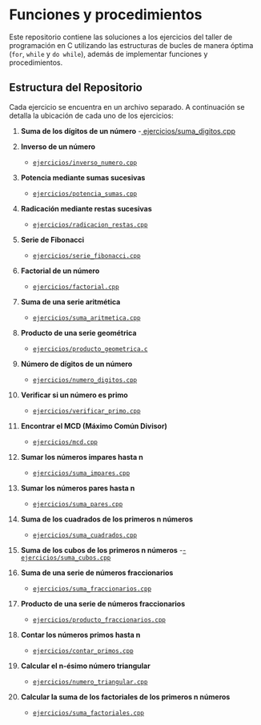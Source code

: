 # Funciones y procedimientos

Este repositorio contiene las soluciones a los ejercicios del taller de programación en C utilizando las estructuras de bucles de manera óptima (`for`, `while` y `do while`), además de implementar funciones y procedimientos.

## Estructura del Repositorio

Cada ejercicio se encuentra en un archivo separado. A continuación se detalla la ubicación de cada uno de los ejercicios:

1. **Suma de los dígitos de un número**
  -[ ejercicios/suma_digitos.cpp](https://github.com/Armijosluis/Funciones-y-procedimientos/commit/f8d5c56825441ee85e865aaa28bb71ff24ff2ea2#diff-1085eb6dd310b065401dd1f8e3c98c60be8f37872f0e74bb8dc5bd93367bf7f3)
   
2. **Inverso de un número**
   - [`ejercicios/inverso_numero.cpp`](https://github.com/Armijosluis/Funciones-y-procedimientos/commit/f8d5c56825441ee85e865aaa28bb71ff24ff2ea2#diff-0d7e63aefa051f32fe23c287a6e30abca938ceda1cebe503726a49e99461696e)
3. **Potencia mediante sumas sucesivas**
   - [`ejercicios/potencia_sumas.cpp`](https://github.com/Armijosluis/Funciones-y-procedimientos/commit/f8d5c56825441ee85e865aaa28bb71ff24ff2ea2#diff-5c3d1b6c2b59c498f856546ff0cf2382c1cf7a2be1d95256fddfdbe72fc21ee7)
4. **Radicación mediante restas sucesivas**
   - [`ejercicios/radicacion_restas.cpp`](https://github.com/Armijosluis/Funciones-y-procedimientos/commit/f8d5c56825441ee85e865aaa28bb71ff24ff2ea2#diff-3d7c8de72578d260b609e9d7660e188b338a141173b4262af886298ccf589fcd)
5. **Serie de Fibonacci**
   - [`ejercicios/serie_fibonacci.cpp`](https://github.com/Armijosluis/Funciones-y-procedimientos/commit/f8d5c56825441ee85e865aaa28bb71ff24ff2ea2#diff-155d3ced58bd629066eff64a36909b422867c7f6ceee543283931a3231f0bb03)
6. **Factorial de un número**
   - [`ejercicios/factorial.cpp`](https://github.com/Armijosluis/Funciones-y-procedimientos/commit/f8d5c56825441ee85e865aaa28bb71ff24ff2ea2#diff-aad2d8638c8b3fa886f9cb3543813f87e9716c4366168b04e19ede4527562944)
7. **Suma de una serie aritmética**
   - [`ejercicios/suma_aritmetica.cpp`](https://github.com/Armijosluis/Funciones-y-procedimientos/commit/f8d5c56825441ee85e865aaa28bb71ff24ff2ea2#diff-93e26257cdcc3a8ebae9c49b5b8350e3706bc8091a4994f39394da88f18f78ba)
8. **Producto de una serie geométrica**
   - [`ejercicios/producto_geometrica.c`](https://github.com/Armijosluis/Funciones-y-procedimientos/commit/f8d5c56825441ee85e865aaa28bb71ff24ff2ea2#diff-d6566148c51b2e221ec11a0640541d1dd96c19f808f2720f684158bde1b8c192)
9. **Número de dígitos de un número**
   - [`ejercicios/numero_digitos.cpp`](https://github.com/Armijosluis/Funciones-y-procedimientos/commit/f8d5c56825441ee85e865aaa28bb71ff24ff2ea2#diff-02288962f2df97ca718f6b42ecd01f986a73093af0f7ed4d82f9a5647a99bafa)
10. **Verificar si un número es primo**
    - [`ejercicios/verificar_primo.cpp`](https://github.com/Armijosluis/Funciones-y-procedimientos/commit/f8d5c56825441ee85e865aaa28bb71ff24ff2ea2#diff-424f2034d2d78de0fe44e99c5bf7b0a5c1edbd4086665db2904530b61feb6248)
11. **Encontrar el MCD (Máximo Común Divisor)**
    - [`ejercicios/mcd.cpp`](https://github.com/Armijosluis/Funciones-y-procedimientos/commit/f8d5c56825441ee85e865aaa28bb71ff24ff2ea2#diff-95db07ad2e40427b756e8f9ec018faf04d40edac6fee621f262b26e8e6b82cb0)
12. **Sumar los números impares hasta n**
    - [`ejercicios/suma_impares.cpp`](https://github.com/Armijosluis/Funciones-y-procedimientos/commit/f8d5c56825441ee85e865aaa28bb71ff24ff2ea2#diff-641c03c35eccf0099fad4f3b19bd5f35df056caa322a57a6f006347d0e5fc745)
13. **Sumar los números pares hasta n**
    - [`ejercicios/suma_pares.cpp`](https://github.com/Armijosluis/Funciones-y-procedimientos/commit/f8d5c56825441ee85e865aaa28bb71ff24ff2ea2#diff-93be0a8c4d839e57708e2c8f9712bb0a35520c24073f6c59668bda185ba928c6)
14. **Suma de los cuadrados de los primeros n números**
    - [`ejercicios/suma_cuadrados.cpp`](https://github.com/Armijosluis/Funciones-y-procedimientos/commit/f8d5c56825441ee85e865aaa28bb71ff24ff2ea2#diff-8987decbba1b953012b9758366db79d11bed4337b0b0f796b95e0d718dd064eb)
15. **Suma de los cubos de los primeros n números**
    -[- `ejercicios/suma_cubos.cpp`](https://github.com/Armijosluis/Funciones-y-procedimientos/commit/f8d5c56825441ee85e865aaa28bb71ff24ff2ea2#diff-6c3fb603cfb1cf742879ab809901b0544b1a69a7812f993b1509b732fd0275e9)
16. **Suma de una serie de números fraccionarios**
    - [`ejercicios/suma_fraccionarios.cpp`](https://github.com/Armijosluis/Funciones-y-procedimientos/commit/f8d5c56825441ee85e865aaa28bb71ff24ff2ea2#diff-fa8555aff0f3750435c85445685271aa11a94b4b468f8a1346c9d160ea5f230d)
17. **Producto de una serie de números fraccionarios**
    - [`ejercicios/producto_fraccionarios.cpp`](https://github.com/Armijosluis/Funciones-y-procedimientos/commit/f8d5c56825441ee85e865aaa28bb71ff24ff2ea2#diff-283bd66000b5c19df49fb6bb8d65ecab5942ef3eb2ff09d503537bb08df0c7c9)
18. **Contar los números primos hasta n**
    - [`ejercicios/contar_primos.cpp`](https://github.com/Armijosluis/Funciones-y-procedimientos/commit/f8d5c56825441ee85e865aaa28bb71ff24ff2ea2#diff-424f2034d2d78de0fe44e99c5bf7b0a5c1edbd4086665db2904530b61feb6248)
19. **Calcular el n-ésimo número triangular**
    - [`ejercicios/numero_triangular.cpp`](https://github.com/Armijosluis/Funciones-y-procedimientos/commit/f8d5c56825441ee85e865aaa28bb71ff24ff2ea2#diff-9fb0cc651d9a5623b5ae569d5fedd8530b67f07b5251dbe6646e0b8c296552d2)
20. **Calcular la suma de los factoriales de los primeros n números**
    - [`ejercicios/suma_factoriales.cpp`](https://github.com/Armijosluis/Funciones-y-procedimientos/commit/f8d5c56825441ee85e865aaa28bb71ff24ff2ea2#diff-cb56494fec99f30f2930162db638251331bcea1023039c0c9a157990f82b1d1c)
